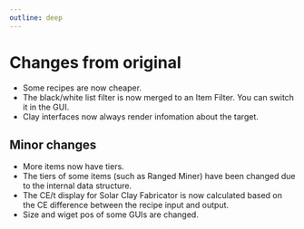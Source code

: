 ```yaml
---
outline: deep
---
```


# Changes from original
* Some recipes are now cheaper.
* The black/white list filter is now merged to an Item Filter. You can switch it in the GUI.
* Clay interfaces now always render infomation about the target.

## Minor changes
* More items now have tiers.
* The tiers of some items (such as Ranged Miner) have been changed due to the internal data structure.
* The CE/t display for Solar Clay Fabricator is now calculated based on the CE difference between the recipe input and output.
* Size and wiget pos of some GUIs are changed.